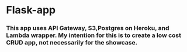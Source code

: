 # Flask-app

### This app uses API Gateway, S3,Postgres on Heroku, and Lambda wrapper. My intention for this is to create a low cost CRUD app, not necessarily for the showcase.
